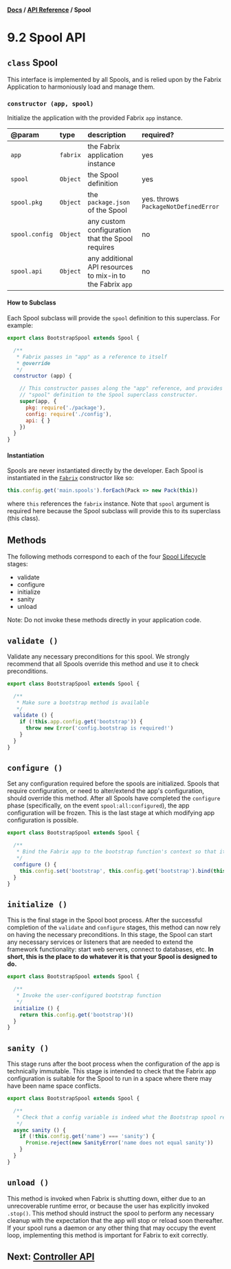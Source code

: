 #### [Docs](../index.md) / [API Reference](./index.md) / Spool

# 9.2 Spool API

## `class` Spool

This interface is implemented by all Spools, and is relied upon by the Fabrix Application to harmoniously load and manage them.

### `constructor (app, spool)`

Initialize the application with the provided Fabrix `app` instance.

| @param | type | description | required? |
|:---|:---|:---|:---|
| `app` | `fabrix` | the Fabrix application instance | yes |
| `spool` | `Object` | the Spool definition | yes |
| `spool.pkg` | `Object` | the `package.json` of the Spool | yes. throws `PackageNotDefinedError` |
| `spool.config` | `Object` | any custom configuration that the Spool requires | no |
| `spool.api` | `Object` | any additional API resources to mix-in to the Fabrix `app` | no |

#### How to Subclass

Each Spool subclass will provide the `spool` definition to this superclass. For example:

```js
export class BootstrapSpool extends Spool {

  /**
   * Fabrix passes in "app" as a reference to itself
   * @override
   */
  constructor (app) {

    // This constructor passes along the "app" reference, and provides its own custom
    // "spool" definition to the Spool superclass constructor.
    super(app, {
      pkg: require('./package'),
      config: require('./config'),
      api: { }
    })
  }
}
```

#### Instantiation

Spools are never instantiated directly by the developer. Each Spool is instantiated in the [`Fabrix`](../fabrix.md) constructor like so:
```js
this.config.get('main.spools').forEach(Pack => new Pack(this))
```
where `this` references the `fabrix` instance. Note that `spool` argument is required here because the Spool subclass will provide this to its superclass (this class).

## Methods

The following methods correspond to each of the four [Spool Lifecycle](./build/spool.md) stages:
- validate
- configure
- initialize
- sanity
- unload

Note: Do not invoke these methods directly in your application code.

## `validate ()`

Validate any necessary preconditions for this spool. We strongly recommend that all Spools override this method and use it to check preconditions.

```js
export class BootstrapSpool extends Spool {

  /**
   * Make sure a bootstrap method is available
   */
  validate () {
    if (!this.app.config.get('bootstrap')) {
      throw new Error('config.bootstrap is required!')
    }
  }
}
```

## `configure ()`

Set any configuration required before the spools are initialized. Spools that require configuration, or need to alter/extend the app's configuration, should override this method. After all Spools have completed the `configure` phase (specifically, on the event `spool:all:configured`), the app configuration will be frozen. This is the last stage at which modifying app configuration is possible.

```js
export class BootstrapSpool extends Spool {

  /**
   * Bind the Fabrix app to the bootstrap function's context so that it can fire events.
   */
  configure () {
    this.config.set('bootstrap', this.config.get('bootstrap').bind(this.app))
  }
}
```

## `initialize ()`

This is the final stage in the Spool boot process. After the successful completion of the `validate` and `configure` stages, this method can now rely on having the necessary preconditions. In this stage, the Spool can start any necessary services or listeners that are needed to extend the framework functionality: start web servers, connect to databases, etc. **In short, this is the place to do whatever it is that your Spool is designed to do.**


```js
export class BootstrapSpool extends Spool {

  /**
   * Invoke the user-configured bootstrap function
   */
  initialize () {
    return this.config.get('bootstrap')()
  }
}
```

## `sanity ()`
This stage runs after the boot process when the configuration of the app is technically immutable. This stage is intended to check that the Fabrix app configuration is suitable for the Spool to run in a space where there may have been name space conflicts.

```js
export class BootstrapSpool extends Spool {

  /**
   * Check that a config variable is indeed what the Bootstrap spool requires after the other lifecycle stages.
   */
  async sanity () {
    if (!this.config.get('name') === 'sanity') {
      Promise.reject(new SanityError('name does not equal sanity'))
    }
  }
}
```


## `unload ()`

This method is invoked when Fabrix is shutting down, either due to an unrecoverable runtime error, or because the user has explicitly invoked `.stop()`. This method should instruct the spool to perform any necessary cleanup with the expectation that the app will stop or reload soon thereafter. If your spool runs a daemon or any other thing that may occupy the event loop, implementing this method is important for Fabrix to exit correctly.

## Next: [Controller API](./controller.md)

